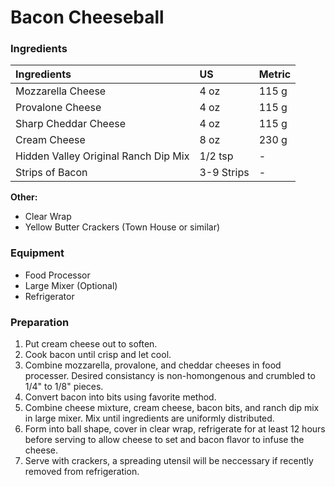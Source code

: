 # Bacon Cheeseball

### Ingredients

| Ingredients                                    | US         | Metric |
|:-----------------------------------------------|:-----------|:-------|
| Mozzarella Cheese                              | 4 oz       | 115 g  |
| Provalone Cheese                               | 4 oz       | 115 g  |
| Sharp Cheddar Cheese                           | 4 oz       | 115 g  |
| Cream Cheese                                   | 8 oz       | 230 g  |
| Hidden Valley Original Ranch Dip Mix           | 1/2 tsp    | -      |
| Strips of Bacon                                | 3-9 Strips | -      |

**Other:**
* Clear Wrap
* Yellow Butter Crackers (Town House or similar)

### Equipment

* Food Processor
* Large Mixer (Optional)
* Refrigerator

### Preparation

1. Put cream cheese out to soften.
2. Cook bacon until crisp and let cool.
3. Combine mozzarella, provalone, and cheddar cheeses in food processer. Desired consistancy is non-homongenous and crumbled to 1/4" to 1/8" pieces.
4. Convert bacon into bits using favorite method.
5. Combine cheese mixture, cream cheese, bacon bits, and ranch dip mix in large mixer. Mix until ingredients are uniformly distributed.
6. Form into ball shape, cover in clear wrap, refrigerate for at least 12 hours before serving to allow cheese to set and bacon flavor to infuse the cheese.
7. Serve with crackers, a spreading utensil will be neccessary if recently removed from refrigeration.
